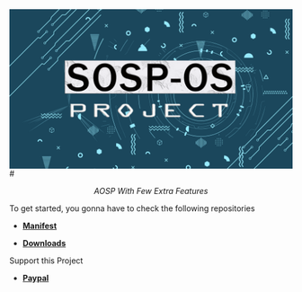 <img align="center" src="https://github.com/SOSP-OS/.github/blob/main/profile/SOSP-OS_Project.png/" alt="Sosp-OS Project" />
#<p align="center"><i> AOSP With Few Extra Features </i></p>

To get started, you gonna have to check the following repositories

* [**Manifest**](https://github.com/SOSP-OS/android_manifest)

* [**Downloads**](https://sourceforge.net/projects/sosp-os-project/files)

Support this Project

* [**Paypal**](https://www.paypal.me/gnathvm)
